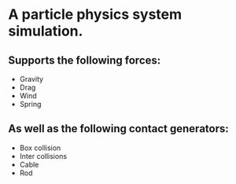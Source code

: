 A particle physics system simulation.
=====================================

Supports the following forces:
------------------------------
- Gravity
- Drag
- Wind
- Spring

As well as the following contact generators:
--------------------------------------------
- Box collision
- Inter collisions
- Cable
- Rod